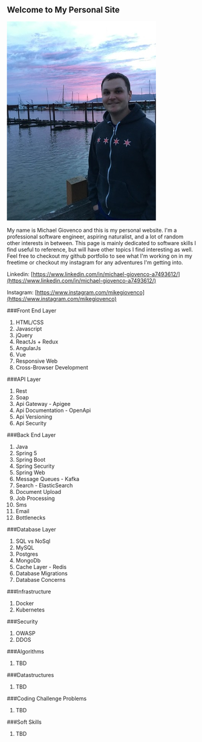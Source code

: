 ## Welcome to My Personal Site

![Image](https://raw.githubusercontent.com/mgiovenco/mgiovenco.github.io/master/IMG_0337_2_60.jpg)

My name is Michael Giovenco and this is my personal website.  I'm a professional software engineer, aspiring naturalist, and a lot of random other interests in between.  This page is mainly dedicated to software skills I find useful to reference, but will have other topics I find interesting as well.  Feel free to checkout my github portfolio to see what I'm working on in my freetime or checkout my instagram for any adventures I'm getting into.

Linkedin: [https://www.linkedin.com/in/michael-giovenco-a7493612/](https://www.linkedin.com/in/michael-giovenco-a7493612/)

Instagram: [https://www.instagram.com/mikegiovenco](https://www.instagram.com/mikegiovenco)

###Front End Layer
1. HTML/CSS
2. Javascript
3. jQuery
4. ReactJs + Redux
5. AngularJs
6. Vue
7. Responsive Web
8. Cross-Browser Development

###API Layer
1. Rest
2. Soap
3. Api Gateway - Apigee
4. Api Documentation - OpenApi
5. Api Versioning
6. Api Security

###Back End Layer
1. Java
2. Spring 5
3. Spring Boot
4. Spring Security
5. Spring Web
6. Message Queues - Kafka
7. Search - ElasticSearch
8. Document Upload
9. Job Processing
10. Sms
11. Email
12. Bottlenecks

###Database Layer
1. SQL vs NoSql
2. MySQL
3. Postgres
4. MongoDb
5. Cache Layer - Redis
6. Database Migrations
7. Database Concerns


###Infrastructure
1. Docker
2. Kubernetes

###Security
1. OWASP
2. DDOS

###Algorithms
1. TBD

###Datastructures
1. TBD

###Coding Challenge Problems
1. TBD


###Soft Skills
1. TBD
